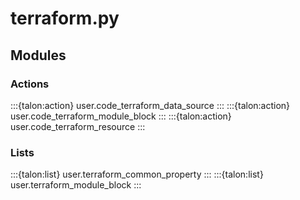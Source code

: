 # terraform.py

## Modules

### Actions

:::{talon:action} user.code_terraform_data_source
:::
:::{talon:action} user.code_terraform_module_block
:::
:::{talon:action} user.code_terraform_resource
:::

### Lists

:::{talon:list} user.terraform_common_property
:::
:::{talon:list} user.terraform_module_block
:::
